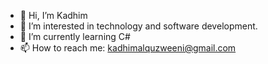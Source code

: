 - 👋 Hi, I’m Kadhim
- 👀 I’m interested in technology and software development.
- 🌱 I’m currently learning C#
- 📫 How to reach me: kadhimalquzweeni@gmail.com

<!---
kadhimalquzweeni/kadhimalquzweeni is a ✨ special ✨ repository because its `README.md` (this file) appears on your GitHub profile.
You can click the Preview link to take a look at your changes.
--->
